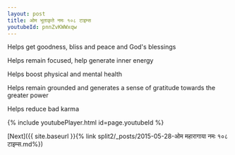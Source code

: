 ```yaml
---
layout: post
title: ओम भूताकृते नमः १०८ टाइम्स
youtubeId: pnnZvKWWxqw
---
```

 
 
Helps get goodness, bliss and peace and God's blessings
 
Helps remain focused, help generate inner energy 
 
Helps boost physical and mental health 
 
Helps remain grounded and generates a sense of gratitude towards the greater power 
 
Helps reduce bad karma
 
 
 
 


{% include youtubePlayer.html id=page.youtubeId %}
 
[Next]({{ site.baseurl }}{% link  split2/_posts/2015-05-28-ओम महारागाया नमः १०८ टाइम्स.md%})
 
